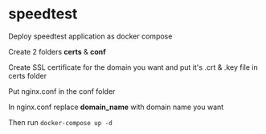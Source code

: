 # speedtest
Deploy speedtest application as docker compose

Create 2 folders **certs** & **conf** 

Create SSL certificate for the domain you want and put it's .crt & .key file in certs folder

Put nginx.conf in the conf folder

In nginx.conf replace **domain_name** with domain name you want

Then run `docker-compose up -d` 
